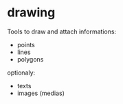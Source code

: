 drawing
=======

Tools to draw and attach informations:

- points
- lines
- polygons

optionaly:

- texts
- images (medias) 
